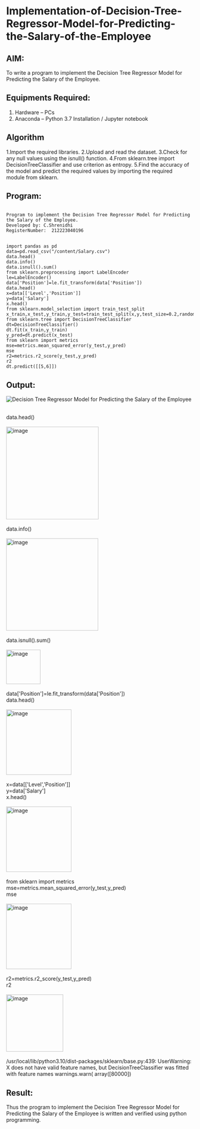 # Implementation-of-Decision-Tree-Regressor-Model-for-Predicting-the-Salary-of-the-Employee

## AIM:
To write a program to implement the Decision Tree Regressor Model for Predicting the Salary of the Employee.

## Equipments Required:
1. Hardware – PCs
2. Anaconda – Python 3.7 Installation / Jupyter notebook

## Algorithm
1.Import the required libraries.
2.Upload and read the dataset.
3.Check for any null values using the isnull() function.
4.From sklearn.tree import DecisionTreeClassifier and use criterion as entropy.
5.Find the accuracy of the model and predict the required values by importing the required module from sklearn.

## Program:
```

Program to implement the Decision Tree Regressor Model for Predicting the Salary of the Employee.
Developed by: C.Shrenidhi
RegisterNumber:  212223040196


import pandas as pd
data=pd.read_csv("/content/Salary.csv")
data.head()
data.info()
data.isnull().sum()
from sklearn.preprocessing import LabelEncoder
le=LabelEncoder()
data['Position']=le.fit_transform(data['Position'])
data.head()
x=data[['Level','Position']]
y=data['Salary']
x.head()
from sklearn.model_selection import train_test_split
x_train,x_test,y_train,y_test=train_test_split(x,y,test_size=0.2,random_state=2)
from sklearn.tree import DecisionTreeClassifier
dt=DecisionTreeClassifier()
dt.fit(x_train,y_train)
y_pred=dt.predict(x_test)
from sklearn import metrics
mse=metrics.mean_squared_error(y_test,y_pred)
mse
r2=metrics.r2_score(y_test,y_pred)
r2
dt.predict([[5,6]])

```

## Output:
![Decision Tree Regressor Model for Predicting the Salary of the Employee](sam.png)
<br>
<br>

data.head()
<br>
<br>
<img width="248" alt="image" src="https://github.com/shrenidhi28/Implementation-of-Decision-Tree-Regressor-Model-for-Predicting-the-Salary-of-the-Employee/assets/155261096/f4019ab5-fb1a-4828-86cb-66574f37edfa">
<br>
<br>
data.info()
<br>
<br>
<img width="247" alt="image" src="https://github.com/shrenidhi28/Implementation-of-Decision-Tree-Regressor-Model-for-Predicting-the-Salary-of-the-Employee/assets/155261096/89d5e508-9bf2-4adb-8938-7c24d39d83b4">
<br>
<br>
data.isnull().sum()
<br>
<br>
<img width="92" alt="image" src="https://github.com/shrenidhi28/Implementation-of-Decision-Tree-Regressor-Model-for-Predicting-the-Salary-of-the-Employee/assets/155261096/141eb5dd-5309-43b9-a7b3-9c425f305b10">
<br>
<br>
data['Position']=le.fit_transform(data['Position'])
<br>
data.head()
<br>
<br>
<img width="175" alt="image" src="https://github.com/shrenidhi28/Implementation-of-Decision-Tree-Regressor-Model-for-Predicting-the-Salary-of-the-Employee/assets/155261096/c600f823-4f0f-431d-9fc4-610b4831996e">
<br>
<br>
x=data[['Level','Position']]
<br>
y=data['Salary']
<br>
x.head()
<br>
<br>
<img width="175" alt="image" src="https://github.com/shrenidhi28/Implementation-of-Decision-Tree-Regressor-Model-for-Predicting-the-Salary-of-the-Employee/assets/155261096/e5a42039-3c21-4897-892b-1ab7536967c4">
<br>
<br>
from sklearn import metrics
<br>
mse=metrics.mean_squared_error(y_test,y_pred)
<br>
mse
<br>
<br>
<img width="175" alt="image" src="https://github.com/shrenidhi28/Implementation-of-Decision-Tree-Regressor-Model-for-Predicting-the-Salary-of-the-Employee/assets/155261096/a24c8f58-69b3-4b71-af54-ecb09594f212">
<br>
<br>
r2=metrics.r2_score(y_test,y_pred)
<br>
r2
<br>
<br>
<img width="153" alt="image" src="https://github.com/shrenidhi28/Implementation-of-Decision-Tree-Regressor-Model-for-Predicting-the-Salary-of-the-Employee/assets/155261096/e23e19b5-de39-4c92-b20f-476e301595aa">
<br>
<br>
/usr/local/lib/python3.10/dist-packages/sklearn/base.py:439: UserWarning: X does not have valid feature names, but DecisionTreeClassifier was fitted with feature names
  warnings.warn(
array([80000])






## Result:
Thus the program to implement the Decision Tree Regressor Model for Predicting the Salary of the Employee is written and verified using python programming.
